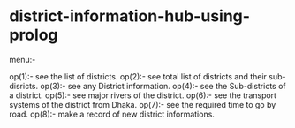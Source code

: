 # district-information-hub-using-prolog

menu:-

 op(1):- see the list of  districts.
 op(2):- see total list of  districts and their sub-disricts.
 op(3):- see  any District information.
 op(4):- see the Sub-districts of a district.
 op(5):- see  major rivers of the district.
 op(6):- see the transport systems of the district from Dhaka.
 op(7):- see the required time to go by road.
 op(8):- make a record of new district informations.
